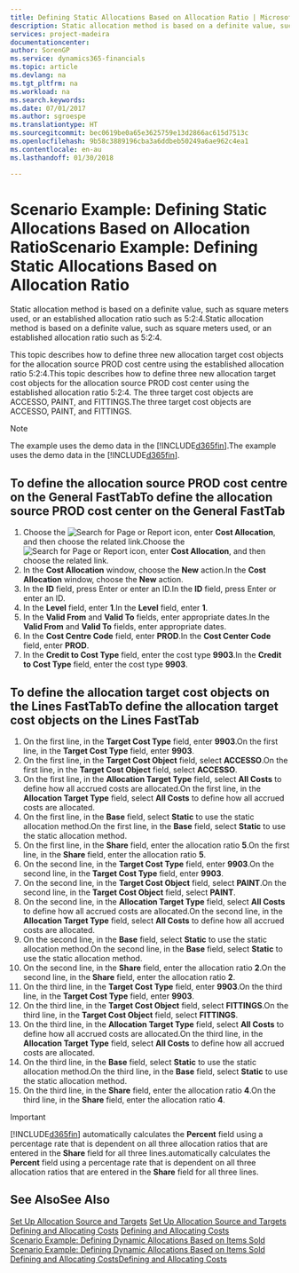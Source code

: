 ```yaml
---
title: Defining Static Allocations Based on Allocation Ratio | Microsoft Docs
description: Static allocation method is based on a definite value, such as square meters used, or an established allocation ratio such as 5:2:4.
services: project-madeira
documentationcenter: 
author: SorenGP
ms.service: dynamics365-financials
ms.topic: article
ms.devlang: na
ms.tgt_pltfrm: na
ms.workload: na
ms.search.keywords: 
ms.date: 07/01/2017
ms.author: sgroespe
ms.translationtype: HT
ms.sourcegitcommit: bec0619be0a65e3625759e13d2866ac615d7513c
ms.openlocfilehash: 9b58c3889196cba3a6ddbeb50249a6ae962c4ea1
ms.contentlocale: en-au
ms.lasthandoff: 01/30/2018

---
```

# <a name="scenario-example-defining-static-allocations-based-on-allocation-ratio"></a><span data-ttu-id="0c155-103">Scenario Example: Defining Static Allocations Based on Allocation Ratio</span><span class="sxs-lookup"><span data-stu-id="0c155-103">Scenario Example: Defining Static Allocations Based on Allocation Ratio</span></span>
<span data-ttu-id="0c155-104">Static allocation method is based on a definite value, such as square meters used, or an established allocation ratio such as 5:2:4.</span><span class="sxs-lookup"><span data-stu-id="0c155-104">Static allocation method is based on a definite value, such as square meters used, or an established allocation ratio such as 5:2:4.</span></span>  

<span data-ttu-id="0c155-105">This topic describes how to define three new allocation target cost objects for the allocation source PROD cost centre using the established allocation ratio 5:2:4.</span><span class="sxs-lookup"><span data-stu-id="0c155-105">This topic describes how to define three new allocation target cost objects for the allocation source PROD cost center using the established allocation ratio 5:2:4.</span></span> <span data-ttu-id="0c155-106">The three target cost objects are ACCESSO, PAINT, and FITTINGS.</span><span class="sxs-lookup"><span data-stu-id="0c155-106">The three target cost objects are ACCESSO, PAINT, and FITTINGS.</span></span>  

> [!NOTE]  
>  <span data-ttu-id="0c155-107">The example uses the demo data in the [!INCLUDE[d365fin](includes/d365fin_md.md)].</span><span class="sxs-lookup"><span data-stu-id="0c155-107">The example uses the demo data in the [!INCLUDE[d365fin](includes/d365fin_md.md)].</span></span>  

## <a name="to-define-the-allocation-source-prod-cost-center-on-the-general-fasttab"></a><span data-ttu-id="0c155-108">To define the allocation source PROD cost centre on the General FastTab</span><span class="sxs-lookup"><span data-stu-id="0c155-108">To define the allocation source PROD cost center on the General FastTab</span></span>  

1.  <span data-ttu-id="0c155-109">Choose the ![Search for Page or Report](media/ui-search/search_small.png "Search for Page or Report icon") icon, enter **Cost Allocation**, and then choose the related link.</span><span class="sxs-lookup"><span data-stu-id="0c155-109">Choose the ![Search for Page or Report](media/ui-search/search_small.png "Search for Page or Report icon") icon, enter **Cost Allocation**, and then choose the related link.</span></span>  
2.  <span data-ttu-id="0c155-110">In the **Cost Allocation** window, choose the **New** action.</span><span class="sxs-lookup"><span data-stu-id="0c155-110">In the **Cost Allocation** window, choose the **New** action.</span></span>  
3.  <span data-ttu-id="0c155-111">In the **ID** field, press Enter or enter an ID.</span><span class="sxs-lookup"><span data-stu-id="0c155-111">In the **ID** field, press Enter or enter an ID.</span></span>  
4.  <span data-ttu-id="0c155-112">In the **Level** field, enter **1**.</span><span class="sxs-lookup"><span data-stu-id="0c155-112">In the **Level** field, enter **1**.</span></span>  
5.  <span data-ttu-id="0c155-113">In the **Valid From** and **Valid To** fields, enter appropriate dates.</span><span class="sxs-lookup"><span data-stu-id="0c155-113">In the **Valid From** and **Valid To** fields, enter appropriate dates.</span></span>  
6.  <span data-ttu-id="0c155-114">In the **Cost Centre Code** field, enter **PROD**.</span><span class="sxs-lookup"><span data-stu-id="0c155-114">In the **Cost Center Code** field, enter **PROD**.</span></span>  
7.  <span data-ttu-id="0c155-115">In the **Credit to Cost Type** field, enter the cost type **9903**.</span><span class="sxs-lookup"><span data-stu-id="0c155-115">In the **Credit to Cost Type** field, enter the cost type **9903**.</span></span>  

## <a name="to-define-the-allocation-target-cost-objects-on-the-lines-fasttab"></a><span data-ttu-id="0c155-116">To define the allocation target cost objects on the Lines FastTab</span><span class="sxs-lookup"><span data-stu-id="0c155-116">To define the allocation target cost objects on the Lines FastTab</span></span>  

1.  <span data-ttu-id="0c155-117">On the first line, in the **Target Cost Type** field, enter **9903**.</span><span class="sxs-lookup"><span data-stu-id="0c155-117">On the first line, in the **Target Cost Type** field, enter **9903**.</span></span>  
2.  <span data-ttu-id="0c155-118">On the first line, in the **Target Cost Object** field, select **ACCESSO**.</span><span class="sxs-lookup"><span data-stu-id="0c155-118">On the first line, in the **Target Cost Object** field, select **ACCESSO**.</span></span>  
3.  <span data-ttu-id="0c155-119">On the first line, in the **Allocation Target Type** field, select **All Costs** to define how all accrued costs are allocated.</span><span class="sxs-lookup"><span data-stu-id="0c155-119">On the first line, in the **Allocation Target Type** field, select **All Costs** to define how all accrued costs are allocated.</span></span>  
4.  <span data-ttu-id="0c155-120">On the first line, in the **Base** field, select **Static** to use the static allocation method.</span><span class="sxs-lookup"><span data-stu-id="0c155-120">On the first line, in the **Base** field, select **Static** to use the static allocation method.</span></span>  
5.  <span data-ttu-id="0c155-121">On the first line, in the **Share** field, enter the allocation ratio **5**.</span><span class="sxs-lookup"><span data-stu-id="0c155-121">On the first line, in the **Share** field, enter the allocation ratio **5**.</span></span>  
6.  <span data-ttu-id="0c155-122">On the second line, in the **Target Cost Type** field, enter **9903**.</span><span class="sxs-lookup"><span data-stu-id="0c155-122">On the second line, in the **Target Cost Type** field, enter **9903**.</span></span>  
7.  <span data-ttu-id="0c155-123">On the second line, in the **Target Cost Object** field, select **PAINT**.</span><span class="sxs-lookup"><span data-stu-id="0c155-123">On the second line, in the **Target Cost Object** field, select **PAINT**.</span></span>  
8.  <span data-ttu-id="0c155-124">On the second line, in the **Allocation Target Type** field, select **All Costs** to define how all accrued costs are allocated.</span><span class="sxs-lookup"><span data-stu-id="0c155-124">On the second line, in the **Allocation Target Type** field, select **All Costs** to define how all accrued costs are allocated.</span></span>  
9. <span data-ttu-id="0c155-125">On the second line, in the **Base** field, select **Static** to use the static allocation method.</span><span class="sxs-lookup"><span data-stu-id="0c155-125">On the second line, in the **Base** field, select **Static** to use the static allocation method.</span></span>  
10. <span data-ttu-id="0c155-126">On the second line, in the **Share** field, enter the allocation ratio **2**.</span><span class="sxs-lookup"><span data-stu-id="0c155-126">On the second line, in the **Share** field, enter the allocation ratio **2**.</span></span>  
11. <span data-ttu-id="0c155-127">On the third line, in the **Target Cost Type** field, enter **9903**.</span><span class="sxs-lookup"><span data-stu-id="0c155-127">On the third line, in the **Target Cost Type** field, enter **9903**.</span></span>  
12. <span data-ttu-id="0c155-128">On the third line, in the **Target Cost Object** field, select **FITTINGS**.</span><span class="sxs-lookup"><span data-stu-id="0c155-128">On the third line, in the **Target Cost Object** field, select **FITTINGS**.</span></span>  
13. <span data-ttu-id="0c155-129">On the third line, in the **Allocation Target Type** field, select **All Costs** to define how all accrued costs are allocated.</span><span class="sxs-lookup"><span data-stu-id="0c155-129">On the third line, in the **Allocation Target Type** field, select **All Costs** to define how all accrued costs are allocated.</span></span>  
14. <span data-ttu-id="0c155-130">On the third line, in the **Base** field, select **Static** to use the static allocation method.</span><span class="sxs-lookup"><span data-stu-id="0c155-130">On the third line, in the **Base** field, select **Static** to use the static allocation method.</span></span>  
15. <span data-ttu-id="0c155-131">On the third line, in the **Share** field, enter the allocation ratio **4**.</span><span class="sxs-lookup"><span data-stu-id="0c155-131">On the third line, in the **Share** field, enter the allocation ratio **4**.</span></span>  

> [!IMPORTANT]  
>  [!INCLUDE[d365fin](includes/d365fin_md.md)] <span data-ttu-id="0c155-132">automatically calculates the **Percent** field using a percentage rate that is dependent on all three allocation ratios that are entered in the **Share** field for all three lines.</span><span class="sxs-lookup"><span data-stu-id="0c155-132">automatically calculates the **Percent** field using a percentage rate that is dependent on all three allocation ratios that are entered in the **Share** field for all three lines.</span></span>  

## <a name="see-also"></a><span data-ttu-id="0c155-133">See Also</span><span class="sxs-lookup"><span data-stu-id="0c155-133">See Also</span></span>  
<span data-ttu-id="0c155-134">[Set Up Allocation Source and Targets](finance-how-to-set-up-allocation-source-and-targets.md) </span><span class="sxs-lookup"><span data-stu-id="0c155-134">[Set Up Allocation Source and Targets](finance-how-to-set-up-allocation-source-and-targets.md) </span></span>  
<span data-ttu-id="0c155-135">[Defining and Allocating Costs](finance-define-and-allocate-costs.md) </span><span class="sxs-lookup"><span data-stu-id="0c155-135">[Defining and Allocating Costs](finance-define-and-allocate-costs.md) </span></span>  
<span data-ttu-id="0c155-136">[Scenario Example: Defining Dynamic Allocations Based on Items Sold](finance-scenario-example-defining-dynamic-allocations-based-on-items-sold.md) </span><span class="sxs-lookup"><span data-stu-id="0c155-136">[Scenario Example: Defining Dynamic Allocations Based on Items Sold](finance-scenario-example-defining-dynamic-allocations-based-on-items-sold.md) </span></span>  
[<span data-ttu-id="0c155-137">Defining and Allocating Costs</span><span class="sxs-lookup"><span data-stu-id="0c155-137">Defining and Allocating Costs</span></span>](finance-define-and-allocate-costs.md)

